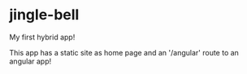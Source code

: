 # jingle-bell
My first hybrid app!

This app has a static site as home page and an '/angular' route to an angular app!
